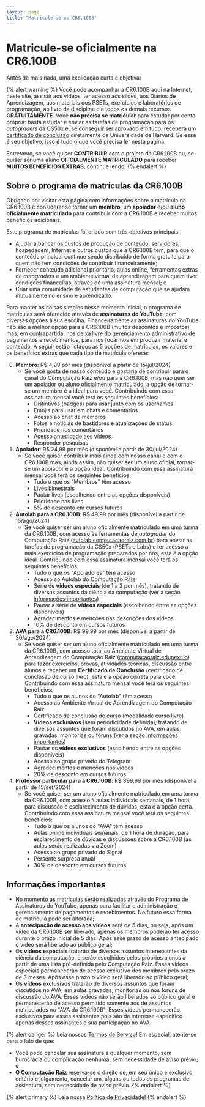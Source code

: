 ```yaml
---
layout: page
title: "Matricule-se na CR6.100B"
---
```


# <i class="fa-regular fa-square-dollar"></i> Matricule-se oficialmente na CR6.100B

Antes de mais nada, uma explicação curta e objetiva:

{% alert warning %}
Você pode acompanhar a CR6.100B aqui na Internet, neste site, assistir aos
vídeos, ter acesso aos slides, aos Diários de Aprendizagem, aos materiais dos
PSETs, exercícios e laboratórios de programação, ao livro da disciplina e a
todos os demais recursos **GRATUITAMENTE**. Você **não precisa se matricular**
para estudar por conta própria: basta estudar e enviar as tarefas de programação
para os _autograders_ da CS50x e, se conseguir ser aprovado em tudo, receberá um
[certificado de conclusão](https://cs50.harvard.edu/x/certificate/) diretamente
da Universidade de Harvard. Se esse é seu objetivo, isso é tudo o que você
precisa ler nesta página.

Entretanto, se você quiser **CONTRIBUIR** com o projeto da CR6.100B ou, se
quiser ser uma aluno **OFICIALMENTE MATRICULADO** para receber **MUITOS
BENEFÍCIOS EXTRAS**, continue lendo!
{% endalert %}


## Sobre o programa de matrículas da CR6.100B

Obrigado por visitar esta página com informações sobre a matrícula na CR6.100B e
considerar se tornar um **membro**, um **apoiador** e/ou **aluno oficialmente
matriculado** para contribuir com a CR6.100B e receber muitos benefícios
adicionais.

Este programa de matrículas foi criado com três objetivos principais:

* Ajudar a bancar os custos de produção de conteúdo, servidores, hospedagem,
  Internet e outros custos que a CR6.100B tem, para que o conteúdo principal
  continue sendo distribuído de forma gratuita para quem não tem condições de
  contribuir financeiramente;
* Fornecer conteúdo adicional prioritário, aulas online, ferramentas extras de
  _autograders_ e um ambiente virtual de aprendizagem para quem tiver condições
  financeiras, através de uma assinatura mensal; e
* Criar uma comunidade de estudantes de computação que se ajudam mutuamente no
  ensino e aprendizado.

Para manter as coisas simples nesse momento inicial, o programa de matrículas
será oferecido através de **assinaturas do YouTube**, com diversas opções à sua
escolha. Financeiramente as assinaturas do YouTube não são a melhor opção para a
CR6.100B (muitos descontos e impostos) mas, em contrapartida, nos deixa livre
do gerenciamento administrativo de pagamentos e recebimentos, para nos focarmos
em produzir material e conteúdo. A seguir estão listados as 5 opções de
matrículas, os valores e os benefícios extras que cada tipo de matrícula
oferece:

0. **Membro**: R$ 4,99 por mês (disponível a partir de 15/jul/2024)
     * Se você gosta de nosso conteúdo e gostaria de contribuir para o canal do
       Computação Raiz e/ou para a CR6.100B, mas não quer ser um apoiador ou
       aluno oficialmente matriculado, a opção de tornar-se um membro é a ideal
       para você. Contribuindo com essa assinatura mensal você terá os seguintes
       benefícios:
         * Distintivos (badges) para usar junto com os usernames
         * Emojis para usar em chats e comentários
         * Acesso ao chat de membros
         * Fotos e notícias de bastidores e atualizações de status
         * Prioridade nos comentários
         * Acesso antecipado aos vídeos
         * Responder pesquisas
0. **Apoiador**: R$ 24,99 por mês (disponível a partir de 30/jul/2024)
     * Se você quiser contribuir mais ainda com nosso canal e com o CR6.100B
       mas, ainda assim, não quiser ser um aluno oficial, tornar-se um apoiador
       é a opção ideal. Contribuindo com essa assinatura mensal você terá os
       seguintes benefícios:
         * Tudo o que os "Membros" têm acesso
         * Lives bimestrais
         * Pautar lives (escolhendo entre as opções disponíveis)
         * Prioridade nas lives
         * 5% de desconto em cursos futuros
0. **Autolab para a CR6.100B**: R$ 49,99 por mês (disponível a partir de
   15/ago/2024)
     * Se você quiser ser um aluno oficialmente matriculado em uma turma da
       CR6.100B, com acesso às ferramentas de _autograder_ do Computação Raiz
       ([autolab.computacaoraiz.com.br](https://autolab.computacaoraiz.com.br))
       para enviar as tarefas de programação da CS50x (PSETs e Labs) e ter
       acesso a mais exercícios de programação preparados por nós, esta é a
       opção ideal. Contribuindo com essa assinatura mensal você terá os
       seguintes benefícios:
         * Tudo o que os "Apoiadores" têm acesso
         * Acesso ao Autolab do Computação Raiz
         * Série de **vídeos especiais** (de 1 a 2 por mês), tratando de
           diversos assuntos da ciência da computação (ver a seção [informações
           importantes](#informações-importantes))
         * Pautar a série de **vídeos especiais** (escolhendo entre as opções
           disponíveis)
         * Agradecimentos e menções nas descrições dos vídeos
         * 10% de desconto em cursos futuros
0. **AVA para a CR6.100B**: R$ 99,99 por mês (disponível a partir de
   30/ago/2024)
     * Se você quiser ser um aluno oficialmente matriculado em uma turma da
       CR6.100B, com acesso total ao Ambiente Virtual de Aprendizagem do
       Computação Raiz
       ([computacaoraiz.edunext.io](https://computacaoraiz.edunext.io)) para
       fazer exercícios, provas, atividades teóricas, discussão entre alunos e
       receber um **Certificado de Conclusão** (certificado de conclusão de
       curso livro), esta é a opção correta para você. Contribuindo com essa
       assinatura mensal você terá os seguintes benefícios:
         * Tudo o que os alunos do "Autolab" têm acesso
         * Acesso ao Ambiente Virtual de Aprendizagem do Computação Raiz
         * Certificado de conclusão de curso (modalidade curso livre)
         * **Vídeos exclusivos** (sem periodicidade definida), tratando de
           diversos assuntos que foram discutidos no AVA, em aulas gravadas,
           monitorias ou fóruns (ver a seção [informações
           importantes](#informações-importantes))
         * Pautar os **vídeos exclusivos** (escolhendo entre as opções
           disponíveis)
         * Acesso ao grupo privado do Telegram
         * Agradecimentos e menções nos vídeos
         * 20% de desconto em cursos futuros
0. **Professor particular para a CR6.100B**: R$ 399,99 por mês (disponível a
   partir de 15/set/2024)
     * Se você quiser ser um aluno oficialmente matriculado em uma turma da
       CR6.100B, com acesso à aulas individuais semanais, de 1 hora, para
       discussão e esclarecimento de dúvidas, esta é a opção certa. Contribuindo
       com essa assinatura mensal você terá os seguintes benefícios:
         * Tudo o que os alunos do "AVA" têm acesso
         * Aulas online individuais semanais, de 1 hora de duração, para
           esclarecimento de dúvidas e discussões sobre a CR6.100B (as aulas
           serão realizadas via Zoom)
         * Acesso ao grupo privado do Signal
         * Persente surpresa anual
         * 30% de desconto em cursos futuros


## Informações importantes

* No momento as matrículas serão realizadas através do Programa de Assinaturas
  do YouTube, apenas para facilitar a administração e gerenciamento de
  pagamentos e recebimentos. No futuro essa forma de matrícula pode ser
  alterada;
* A **antecipação de acesso aos vídeos** será de 5 dias, ou seja, após um vídeo
  da CR6.100B ser liberado, apenas os membros poderão ter acesso durante o prazo
  inicial de 5 dias. Após esse prazo de acesso antecipado o vídeo será liberado
  ao público geral;
* Os **vídeos especiais** tratarão de diversos assuntos interessantes da ciência
  da computação, e serão escolhidos pelos próprios alunos a partir de uma lista
  pré-definida pelo Computação Raiz. Esses vídeos especiais permanecerão de
  acesso exclusivo dos membros pelo prazo de 3 meses. Após esse prazo o vídeo
  será liberado ao público geral;
* Os **vídeos exclusivos** tratarão de diversos assuntos que foram discutidos no
  AVA, em aulas gravadas, monitorias ou nos fóruns de discussão do AVA. Esses
  vídeos não serão liberados ao público geral e permanecerão de acesso permitido
  somente aos de assuntos matriculados no "AVA da CR6.100B". Esses vídeos
  permanecerão exclusivos para esses assinantes pois são de interesse específico
  apenas desses assinantes e sua participação no AVA.

{% alert danger %}
Leia nossos [Termos de
Serviço](https://www.computacaoraiz.com.br/termos-de-servico/)! Em especial,
atente-se para o fato de que:

* Você pode cancelar sua assinatura a qualquer momento, sem burocracia ou
  complicação nenhuma, sem necessidade de aviso prévio; e
* **O Computação Raiz** reserva-se o direito de, em seu único e exclusivo
  critério e julgamento, cancelar um, alguns ou todos os programas de
  assinatura, sem necessidade de aviso prévio.
{% endalert %}

{% alert primary %}
Leia nossa [Política de
Privacidade](https://www.computacaoraiz.com.br/politica-de-privacidade/)!
{% endalert %}
